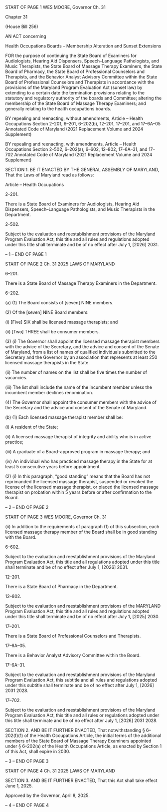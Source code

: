 START OF PAGE 1
WES MOORE, Governor Ch. 31

Chapter 31

(House Bill 256)

AN ACT concerning

Health Occupations Boards – Membership Alteration and Sunset Extensions

FOR the purpose of continuing the State Board of Examiners for Audiologists, Hearing Aid
Dispensers, Speech–Language Pathologists, and Music Therapists, the State Board
of Massage Therapy Examiners, the State Board of Pharmacy, the State Board of
Professional Counselors and Therapists, and the Behavior Analyst Advisory
Committee within the State Board of Professional Counselors and Therapists in
accordance with the provisions of the Maryland Program Evaluation Act (sunset law)
by extending to a certain date the termination provisions relating to the statutory
and regulatory authority of the boards and Committee; altering the membership of
the State Board of Massage Therapy Examiners; and generally relating to the health
occupations boards.

BY repealing and reenacting, without amendments,
Article – Health Occupations
Section 2–201, 6–201, 6–202(b), 12–201, 17–201, and 17–6A–05
Annotated Code of Maryland
(2021 Replacement Volume and 2024 Supplement)

BY repealing and reenacting, with amendments,
Article – Health Occupations
Section 2–502, 6–202(a), 6–602, 12–802, 17–6A–31, and 17–702
Annotated Code of Maryland
(2021 Replacement Volume and 2024 Supplement)

SECTION 1. BE IT ENACTED BY THE GENERAL ASSEMBLY OF MARYLAND,
That the Laws of Maryland read as follows:

Article – Health Occupations

2–201.

There is a State Board of Examiners for Audiologists, Hearing Aid Dispensers,
Speech–Language Pathologists, and Music Therapists in the Department.

2–502.

Subject to the evaluation and reestablishment provisions of the Maryland Program
Evaluation Act, this title and all rules and regulations adopted under this title shall
terminate and be of no effect after July 1, [2026] 2031.

– 1 –
END OF PAGE 1

START OF PAGE 2
Ch. 31 2025 LAWS OF MARYLAND

6–201.

There is a State Board of Massage Therapy Examiners in the Department.

6–202.

(a) (1) The Board consists of [seven] NINE members.

(2) Of the [seven] NINE Board members:

(i) [Five] SIX shall be licensed massage therapists; and

(ii) [Two] THREE shall be consumer members.

(3) (i) The Governor shall appoint the licensed massage therapist
members with the advice of the Secretary, and the advice and consent of the Senate of
Maryland, from a list of names of qualified individuals submitted to the Secretary and the
Governor by an association that represents at least 250 licensed massage therapists in the
State.

(ii) The number of names on the list shall be five times the number
of vacancies.

(iii) The list shall include the name of the incumbent member unless
the incumbent member declines renomination.

(4) The Governor shall appoint the consumer members with the advice of
the Secretary and the advice and consent of the Senate of Maryland.

(b) (1) Each licensed massage therapist member shall be:

(i) A resident of the State;

(ii) A licensed massage therapist of integrity and ability who is in
active practice;

(iii) A graduate of a Board–approved program in massage therapy;
and

(iv) An individual who has practiced massage therapy in the State
for at least 5 consecutive years before appointment.

(2) (i) In this paragraph, “good standing” means that the Board has not
reprimanded the licensed massage therapist, suspended or revoked the license of the
licensed massage therapist, or placed the licensed massage therapist on probation within
5 years before or after confirmation to the Board.

– 2 –
END OF PAGE 2

START OF PAGE 3
WES MOORE, Governor Ch. 31

(ii) In addition to the requirements of paragraph (1) of this
subsection, each licensed massage therapy member of the Board shall be in good standing
with the Board.

6–602.

Subject to the evaluation and reestablishment provisions of the Maryland Program
Evaluation Act, this title and all regulations adopted under this title shall terminate and
be of no effect after July 1, [2026] 2031.

12–201.

There is a State Board of Pharmacy in the Department.

12–802.

Subject to the evaluation and reestablishment provisions of the MARYLAND
Program Evaluation Act, this title and all rules and regulations adopted under this title
shall terminate and be of no effect after July 1, [2025] 2030.

17–201.

There is a State Board of Professional Counselors and Therapists.

17–6A–05.

There is a Behavior Analyst Advisory Committee within the Board.

17–6A–31.

Subject to the evaluation and reestablishment provisions of the Maryland Program
Evaluation Act, this subtitle and all rules and regulations adopted under this subtitle shall
terminate and be of no effect after July 1, [2026] 2031 2028.

17–702.

Subject to the evaluation and reestablishment provisions of the Maryland Program
Evaluation Act, this title and all rules or regulations adopted under this title shall
terminate and be of no effect after July 1, [2026] 2031 2028.

SECTION 2. AND BE IT FURTHER ENACTED, That notwithstanding § 6–202(f)(1)
of the Health Occupations Article, the initial terms of the additional members of the State
Board of Massage Therapy Examiners appointed under § 6–202(a) of the Health
Occupations Article, as enacted by Section 1 of this Act, shall expire in 2030.

– 3 –
END OF PAGE 3

START OF PAGE 4
Ch. 31 2025 LAWS OF MARYLAND

SECTION 3. AND BE IT FURTHER ENACTED, That this Act shall take effect June
1, 2025.

Approved by the Governor, April 8, 2025.

– 4 –
END OF PAGE 4
